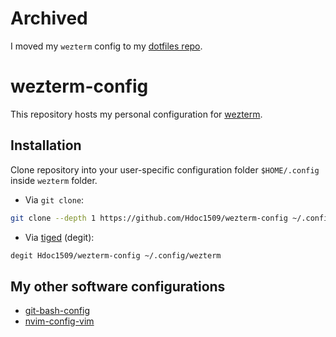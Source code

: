 # Archived

I moved my `wezterm` config to my [dotfiles repo](https://github.com/Hdoc1509/dotfiles).

# wezterm-config
This repository hosts my personal configuration for [wezterm](https://wezfurlong.org/wezterm/).

## Installation

Clone repository into your user-specific configuration folder `$HOME/.config` inside `wezterm` folder.

- Via `git clone`:

```sh
git clone --depth 1 https://github.com/Hdoc1509/wezterm-config ~/.config/wezterm
```

- Via [tiged](https://github.com/tiged/tiged) (degit):

```sh
degit Hdoc1509/wezterm-config ~/.config/wezterm
```

## My other software configurations

- [git-bash-config](https://github.com/Hdoc1509/git-bash-config)
- [nvim-config-vim](https://github.com/Hdoc1509/nvim-config-vim)

